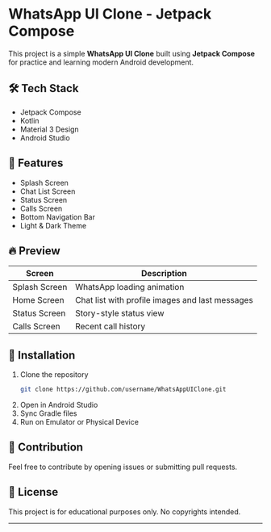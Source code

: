 # WhatsApp UI Clone - Jetpack Compose

This project is a simple **WhatsApp UI Clone** built using **Jetpack Compose** for practice and learning modern Android development.

## 🛠️ Tech Stack
- Jetpack Compose
- Kotlin
- Material 3 Design
- Android Studio

## 🎯 Features
- Splash Screen
- Chat List Screen
- Status Screen
- Calls Screen
- Bottom Navigation Bar
- Light & Dark Theme

## 🔥 Preview
| Screen             | Description       |
|-----------------|----------------|
| Splash Screen   | WhatsApp loading animation |
| Home Screen    | Chat list with profile images and last messages |
| Status Screen   | Story-style status view |
| Calls Screen    | Recent call history |

## 📌 Installation
1. Clone the repository
   ```bash
   git clone https://github.com/username/WhatsAppUIClone.git
   ```
2. Open in Android Studio
3. Sync Gradle files
4. Run on Emulator or Physical Device

## 🤝 Contribution
Feel free to contribute by opening issues or submitting pull requests.

## 📄 License
This project is for educational purposes only. No copyrights intended.

---



